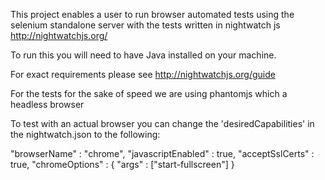 This project enables a user to run browser automated tests using the selenium
standalone server with the tests written in nightwatch js
http://nightwatchjs.org/

To run this you will need to have Java installed on your machine.

For exact requirements please see
http://nightwatchjs.org/guide


For the tests for the sake of speed we are using phantomjs which a headless browser

To test with an actual browser you can change the 'desiredCapabilities' in the
nightwatch.json to the following:

"browserName" : "chrome",
"javascriptEnabled" : true,
"acceptSslCerts" : true,
"chromeOptions" : {
  "args" : ["start-fullscreen"]
}
